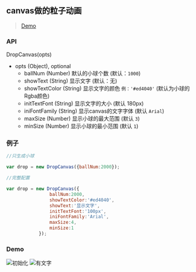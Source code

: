  ## canvas做的粒子动画  
 
>  [Demo](https://hongxinzz.github.io/my-javascript-utils/canvas/canvas.html)
 
 ### API
 DropCanvas(opts)
 - opts (Object), optional
   - ballNum (Number) 默认的小球个数 (默认：`1000`)
   - showText (String) 显示文字 (默认：无)
   - showTextColor (String)  显示文字的颜色 `例：'#ed4040'` (默认为小球的Rgba颜色)
   - initTextFont (String) 显示文字的大小 (默认 180px)
   - iniFontFamily (String) 显示canvas的文字字体 (默认 `Arial`)
   - maxSize (Number) 显示小球的最大范围 (默认 `3`) 
   - minSize (Number) 显示小球的最小范围 (默认 `1`)

### 例子
```js
//只生成小球

var drop = new DropCanvas({ballNum:2000});
```
```js
//完整配置

var drop = new DropCanvas({
				ballNum:2000,
				showTextColor:'#ed4040',
				showText:'显示文字',
				initTextFont:'100px',
				iniFontFamily:'Arial',
				maxSize:4,
				minSize:1
			});
```
### Demo
![初始化](https://raw.githubusercontent.com/hongxinzz/my-javascript-utils/master/canvas/demo.png)
![有文字](https://raw.githubusercontent.com/hongxinzz/my-javascript-utils/master/canvas/text.png)
